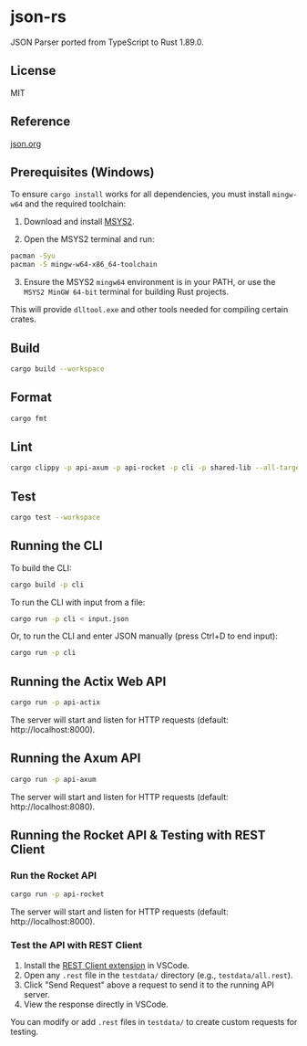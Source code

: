 # json-rs

JSON Parser ported from TypeScript to Rust 1.89.0.

## License

MIT

## Reference

[json.org](http://json.org)

## Prerequisites (Windows)

To ensure `cargo install` works for all dependencies, you must install `mingw-w64` and the required toolchain:

1. Download and install [MSYS2](https://www.msys2.org/).

2. Open the MSYS2 terminal and run:

```sh
pacman -Syu
pacman -S mingw-w64-x86_64-toolchain
```

3. Ensure the MSYS2 `mingw64` environment is in your PATH, or use the `MSYS2 MinGW 64-bit` terminal for building Rust projects.

This will provide `dlltool.exe` and other tools needed for compiling certain crates.

## Build

```sh
cargo build --workspace
```

## Format

```sh
cargo fmt
```

## Lint

```sh
cargo clippy -p api-axum -p api-rocket -p cli -p shared-lib --all-targets --all-features
```

## Test

```sh
cargo test --workspace
```

## Running the CLI

To build the CLI:

```sh
cargo build -p cli
```

To run the CLI with input from a file:

```sh
cargo run -p cli < input.json
```

Or, to run the CLI and enter JSON manually (press Ctrl+D to end input):

```sh
cargo run -p cli
```

## Running the Actix Web API

```sh
cargo run -p api-actix
```

The server will start and listen for HTTP requests (default: http://localhost:8000).

## Running the Axum API

```sh
cargo run -p api-axum
```

The server will start and listen for HTTP requests (default: http://localhost:8080).

## Running the Rocket API & Testing with REST Client

### Run the Rocket API

```sh
cargo run -p api-rocket
```

The server will start and listen for HTTP requests (default: http://localhost:8000).

### Test the API with REST Client

1. Install the [REST Client extension](https://marketplace.visualstudio.com/items?itemName=humao.rest-client) in VSCode.
2. Open any `.rest` file in the `testdata/` directory (e.g., `testdata/all.rest`).
3. Click "Send Request" above a request to send it to the running API server.
4. View the response directly in VSCode.

You can modify or add `.rest` files in `testdata/` to create custom requests for testing.
